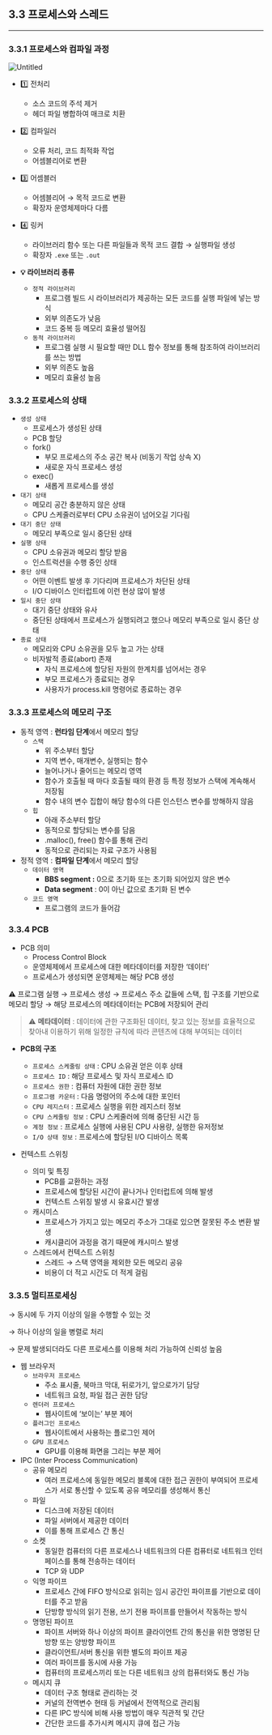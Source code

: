 ## 3.3 프로세스와 스레드

---

### 3.3.1 프로세스와 컴파일 과정

![Untitled](https://s3-us-west-2.amazonaws.com/secure.notion-static.com/71616d2d-4892-4881-93be-7b760bd11a83/Untitled.heic)

- 1️⃣ 전처리
    - 소스 코드의 주석 제거
    - 헤더 파일 병합하여 매크로 치환
- 2️⃣ 컴파일러
    - 오류 처리, 코드 최적화 작업
    - 어셈블리어로 변환
- 3️⃣ 어셈블러
    - 어셈블리어 → 목적 코드로 변환
    - 확장자 운영체제마다 다름
- 4️⃣ 링커
    - 라이브러리 함수 또는 다른 파일들과 목적 코드 결합 → 실행파일 생성
    - 확장자 `.exe` 또는 `.out`

- **💡 라이브러리 종류**
    - `정적 라이브러리`
        - 프로그램 빌드 시 라이브러리가 제공하는 모든 코드를 실행 파일에 넣는 방식
        - 외부 의존도가 낮음
        - 코드 중복 등 메모리 효율성 떨어짐
    - `동적 라이브러리`
        - 프로그램 실행 시 필요할 때만 DLL 함수 정보를 통해 참조하여 라이브러리를 쓰는 방법
        - 외부 의존도 높음
        - 메모리 효율성 높음

### 3.3.2 프로세스의 상태

- `생성 상태`
    - 프로세스가 생성된 상태
    - PCB 할당
    - fork()
        - 부모 프로세스의 주소 공간 복사 (비동기 작업 상속 X)
        - 새로운 자식 프로세스 생성
    - exec()
        - 새롭게 프로세스를 생성
- `대기 상태`
    - 메모리 공간 충분하지 않은 상태
    - CPU 스케줄러로부터 CPU 소유권이 넘어오길 기다림
- `대기 중단 상태`
    - 메모리 부족으로 일시 중단된 상태
- `실행 상태`
    - CPU 소유권과 메모리 할당 받음
    - 인스트럭션을 수행 중인 상태
- `중단 상태`
    - 어떤 이벤트 발생 후 기다리며 프로세스가 차단된 상태
    - I/O 디바이스 인터럽트에 이런 현상 많이 발생
- `일시 중단 상태`
    - 대기 중단 상태와 유사
    - 중단된 상태에서 프로세스가 실행되려고 했으나 메모리 부족으로 일시 중단 상태
- `종료 상태`
    - 메모리와 CPU 소유권을 모두 높고 가는 상태
    - 비자발적 종료(abort) 존재
        - 자식 프로세스에 할당된 자원의 한계치를 넘어서는 경우
        - 부모 프로세스가 종료되는 경우
        - 사용자가 process.kill 명령어로 종료하는 경우

### 3.3.3 프로세스의 메모리 구조

- 동적 영역 : **런타임 단계**에서 메모리 할당
    - `스택`
        - 위 주소부터 할당
        - 지역 변수, 매개변수, 실행되는 함수
        - 늘어나거나 줄어드는 메모리 영역
        - 함수가 호출될 때 마다 호출될 때의 환경 등 특정 정보가 스택에 계속해서 저장됨
        - 함수 내의 변수 집합이 해당 함수의 다른 인스턴스 변수를 방해하지 않음
    - `힙`
        - 아래 주소부터 할당
        - 동적으로 할당되는 변수를 담음
        - .malloc(), free() 함수를 통해 관리
        - 동적으로 관리되는 자료 구조가 사용됨
- 정적 영역 : **컴파일 단계**에서 메모리 할당
    - `데이터 영역`
        - **BBS segment :** 0으로 초기화 또는 초기화 되어있지 않은 변수
        - **Data segment** : 0이 아닌 값으로 초기화 된 변수
    - `코드 영역`
        - 프로그램의 코드가 들어감

### 3.3.4 PCB

- PCB 의미
    - Process Control Block
    - 운영체제에서 프로세스에 대한 메타데이터를 저장한 ‘데이터’
    - 프로세스가 생성되면 운영체제는 해당 PCB 생성

⚠️ 프로그램 실행 → 프로세스 생성 → 프로세스 주소 값들에 스택, 힙 구조를 기반으로 메모리 할당 → 해당 프로세스의 메타데이터는 PCB에 저장되어 관리

> ⚠️ **메타데이터** : 데이터에 관한 구조화된 데이터, 찾고 있는 정보를 효율적으로 찾아내 이용하기 위해 일정한 규칙에 따라 콘텐츠에 대해 부여되는 데이터
> 

- **PCB의 구조**
    - `프로세스 스케줄링 상태` : CPU 소유권 얻은 이후 상태
    - `프로세스 ID` : 해당 프로세스 및 자식 프로세스 ID
    - `프로세스 권한` : 컴퓨터 자원에 대한 권한 정보
    - `프로그램 카운터` : 다음 명령어의 주소에 대한 포인터
    - `CPU 레지스터` : 프로세스 실행을 위한 레지스터 정보
    - `CPU 스케줄링 정보` : CPU 스케줄러에 의해 중단된 시간 등
    - `계정 정보` : 프로세스 실행에 사용된 CPU 사용량, 실행한 유저정보
    - `I/O 상태 정보` : 프로세스에 할당된 I/O 디바이스 목록

- 컨텍스트 스위칭
    - 의미 및 특징
        - PCB를 교환하는 과정
        - 프로세스에 할당된 시간이 끝나거나 인터럽트에 의해 발생
        - 컨텍스트 스위칭 발생 시 유효시간 발생
    - 캐시미스
        - 프로세스가 가지고 있는 메모리 주소가 그대로 있으면 잘못된 주소 변환 발생
        - 캐시클리어 과정을 겪기 때문에 캐시미스 발생
    - 스레드에서 컨텍스트 스위칭
        - 스레드 → 스택 영역을 제외한 모든 메모리 공유
        - 비용이 더 적고 시간도 더 적게 걸림

### 3.3.5 멀티프로세싱

→ 동시에 두 가지 이상의 일을 수행할 수 있는 것

→ 하나 이상의 일을 병렬로 처리

→ 문제 발생되더라도 다른 프로세스를 이용해 처리 가능하여 신뢰성 높음

- 웹 브라우저
    - `브라우저 프로세스`
        - 주소 표시줄, 북마크 막대, 뒤로가기, 앞으로가기 담당
        - 네트워크 요청, 파일 접근 권한 담당
    - `렌더러 프로세스`
        - 웹사이트에 ‘보이는’ 부분 제어
    - `플러그인 프로세스`
        - 웹사이트에서 사용하는 플로그인 제어
    - `GPU 프로세스`
        - GPU를 이용해 화면을 그리는 부분 제어
- IPC (Inter Process Communication)
    - 공유 메모리
        - 여러 프로세스에 동일한 메모리 블록에 대한 접근 권한이 부여되어 프로세스가 서로 통신할 수 있도록 공유 메모리를 생성해서 통신
    - 파일
        - 디스크에 저장된 데이터
        - 파일 서버에서 제공한 데이터
        - 이를 통해 프로세스 간 통신
    - 소켓
        - 동일한 컴퓨터의 다른 프로세스나 네트워크의 다른 컴퓨터로 네트워크 인터페이스를 통해 전송하는 데이터
        - TCP 와 UDP
    - 익명 파이프
        - 프로세스 간에 FIFO 방식으로 읽히는 임시 공간인 파이프를 기반으로 데이터를 주고 받음
        - 단방향 방식의 읽기 전용, 쓰기 전용 파이프를 만들어서 작동하는 방식
    - 명명된 파이프
        - 파이프 서버와 하나 이상의 파이프 클라이언트 간의 통신을 위한 명명된 단방향 또는 양방향 파이프
        - 클라이언트/서버 통신을 위한 별도의 파이프 제공
        - 여러 파이프를 동시에 사용 가능
        - 컴퓨터의 프로세스끼리 또는 다른 네트워크 상의 컴퓨터와도 통신 가능
    - 메시지 큐
        - 데이터 구조 형태로 관리하는 것
        - 커널의 전역변수 현태 등 커널에서 전역적으로 관리됨
        - 다른 IPC 방식에 비해 사용 방법이 매우 직관적 및 간단
        - 간단한 코드를 추가시켜 메시지 큐에 접근 가능
